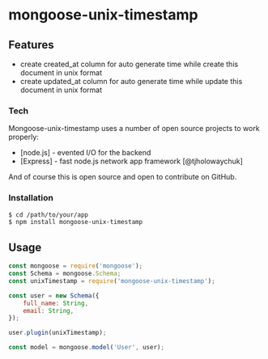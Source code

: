 # mongoose-unix-timestamp

## Features
  - create created_at column for auto generate time while create this document in unix format
  - create updated_at column for auto generate time while update this document in unix format

### Tech

Mongoose-unix-timestamp uses a number of open source projects to work properly:
* [node.js] - evented I/O for the backend
* [Express] - fast node.js network app framework [@tjholowaychuk]

And of course this is open source and open to contribute on GitHub.

### Installation

```sh
$ cd /path/to/your/app
$ npm install mongoose-unix-timestamp
```
## Usage
```js
const mongoose = require('mongoose');
const Schema = mongoose.Schema;
const unixTimestamp = require('mongoose-unix-timestamp');

const user = new Schema({
	full_name: String,
	email: String,
});

user.plugin(unixTimestamp);

const model = mongoose.model('User', user);
```
